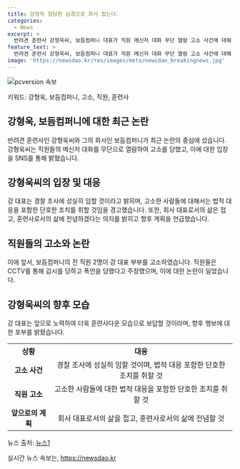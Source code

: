 ```yaml
---
title: 강형욱 참담한 심경으로 회사 접는다.
categories:
  - News
excerpt: >
  반려견 훈련사 강형욱씨, 보듬컴퍼니 대표가 직원 메신저 대화 무단 열람 고소 사건에 대해 경찰 조사에 성실히 임할 것이라고 밝혔습니다. 또한 허위사실 유포나 비방한 사람들에 대해 법적 대응을 취할 것을 경고하면서, 앞으로 훈련사로서의 삶에 전념할 것이라고 밝혔습니다. 이에 대한 직원들의 감시와 폭언 의혹을 부인한 바 있습니다.
feature_text: >
  반려견 훈련사 강형욱씨, 보듬컴퍼니 대표가 직원 메신저 대화 무단 열람 고소 사건에 대해 경찰 조사에 성실히 임할 것이라고 밝혔습니다. 또한 허위사실 유포나 비방한 사람들에 대해 법적 대응을 취할 것을 경고하면서, 앞으로 훈련사로서의 삶에 전념할 것이라고 밝혔습니다. 이에 대한 직원들의 감시와 폭언 의혹을 부인한 바 있습니다.
image: 'https://newsdao.kr/res/images/meta/newsdao_breakingnews.jpg'
---
```


<p><img src="https://newsdao.kr/res/images/meta/newsdao_breakingnews.jpg" alt="pcversion 속보" /></p>

<p>키워드: 강형욱, 보듬컴퍼니, 고소, 직원, 훈련사</p>

<h2 data-ke-size="size26">강형욱, 보듬컴퍼니에 대한 최근 논란</h2>

<p>반려견 훈련사인 강형욱씨와 그의 회사인 보듬컴퍼니가 최근 논란의 중심에 섰습니다. 강형욱씨는 직원들의 메신저 대화를 무단으로 열람하여 고소를 당했고, 이에 대한 입장을 SNS를 통해 밝혔습니다.</p>

<p data-ke-size="size16"></p>

<h2 data-ke-size="size24">강형욱씨의 입장 및 대응</h2>

<p>강 대표는 경찰 조사에 성실히 임할 것이라고 밝히며, 고소한 사람들에 대해서는 법적 대응을 포함한 단호한 조치를 취할 것임을 경고했습니다. 또한, 회사 대표로서의 삶은 접고, 훈련사로서의 삶에 전념하겠다는 의지를 밝히고 향후 계획을 언급했습니다.</p>

<p data-ke-size="size16"></p>

<h2 data-ke-size="size24">직원들의 고소와 논란</h2>

<p>이에 앞서, 보듬컴퍼니의 전 직원 2명이 강 대표 부부를 고소하였습니다. 직원들은 CCTV를 통해 감시를 당하고 폭언을 당했다고 주장했으며, 이에 대한 논란이 일었습니다.</p>

<p data-ke-size="size16"></p>

<h2 data-ke-size="size24">강형욱씨의 향후 모습</h2>

<p>강 대표는 앞으로 노력하여 더욱 훈련사다운 모습으로 보답할 것이라며, 향후 행보에 대한 포부를 밝혔습니다.</p>

<table>
  <tr>
    <th>상황</th>
    <th>대응</th>
  </tr>
  <tr>
    <td style="text-align: center; height: 17px;"><b>고소 사건</b></td>
    <td style="text-align: center; height: 17px;">경찰 조사에 성실히 임할 것이며, 법적 대응 포함한 단호한 조치를 취할 것</td>
  </tr>
  <tr>
    <td style="text-align: center; height: 17px;"><b>직원 고소</b></td>
    <td style="text-align: center; height: 17px;">고소한 사람들에 대한 법적 대응을 포함한 단호한 조치를 취할 것</td>
  </tr>
  <tr>
    <td style="text-align: center; height: 17px;"><b>앞으로의 계획</b></td>
    <td style="text-align: center; height: 17px;">회사 대표로서의 삶을 접고, 훈련사로서의 삶에 전념할 것</td>
  </tr>
</table>

<p data-ke-size="size16"></p>

<p>뉴스 출처: <a href="https://www.news1.kr/articles/?4399529">뉴스1</a></p>
실시간 뉴스 속보는, <a href="https://newsdao.kr" rel="dofollow">https://newsdao.kr</a>


